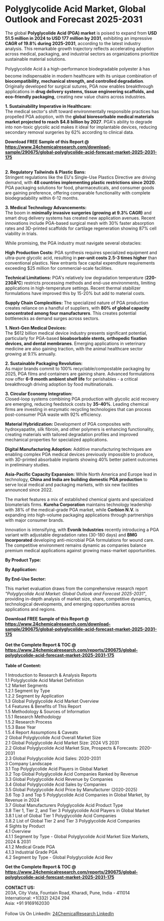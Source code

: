 <h1>Polyglycolide Acid Market, Global Outlook and Forecast 2025-2031</h1><p>The global <strong>Polyglycolide Acid (PGA) market</strong> is poised to expand from <strong>USD 51.5 million in 2024 to USD 177 million by 2031</strong>, exhibiting an impressive <strong>CAGR of 19.8% during 2025-2031</strong>, according to the latest industry analysis. This remarkable growth trajectory reflects accelerating adoption across medical, packaging, and industrial sectors as organizations prioritize sustainable material solutions.</p><p>Polyglycolide Acid â a high-performance biodegradable polyester â has become indispensable in modern healthcare with its unique combination of <strong>biocompatibility, mechanical strength, and controlled degradation</strong>. Originally developed for surgical sutures, PGA now enables breakthrough applications in <strong>drug delivery systems, tissue engineering scaffolds, and eco-friendly packaging</strong>, creating new value chains across industries.</p><p><strong>1. Sustainability Imperative in Healthcare:</strong><br>
The medical sector's shift toward environmentally responsible practices has propelled PGA adoption, with the <strong>global bioresorbable medical materials market projected to reach $4.8 billion by 2027</strong>. PGA's ability to degrade into non-toxic glycolic acid makes it ideal for implantable devices, reducing secondary removal surgeries by 62% according to clinical data.</p><div><b>Download FREE Sample of this Report @ 
            <a href="https://www.24chemicalresearch.com/download-sample/290675/global-polyglycolide-acid-forecast-market-2025-2031-175">
            https://www.24chemicalresearch.com/download-sample/290675/global-polyglycolide-acid-forecast-market-2025-2031-175</a></b></div><br><p><strong>2. Regulatory Tailwinds &amp; Plastic Bans:</strong><br>
Stringent regulations like the EU's Single-Use Plastics Directive are driving demand, with <strong>48 countries implementing plastic restrictions since 2020</strong>. PGA packaging solutions for food, pharmaceuticals, and consumer goods are gaining preference, offering comparable functionality with complete biodegradability within 6-12 months.</p><p><strong>3. Medical Technology Advancements:</strong><br>
The boom in <strong>minimally invasive surgeries (growing at 9.3% CAGR)</strong> and smart drug delivery systems has created new application avenues. Recent innovations include PGA-based surgical mesh with 30% faster absorption rates and 3D-printed scaffolds for cartilage regeneration showing 87% cell viability in trials.</p><p>While promising, the PGA industry must navigate several obstacles:</p><p><strong>High Production Costs:</strong> PGA synthesis requires specialized equipment and ultra-pure glycolic acid, resulting in <strong>per-unit costs 2.5-3 times higher</strong> than conventional plastics. New entrants face capital expenditure requirements exceeding $25 million for commercial-scale facilities.</p><p><strong>Technical Limitations:</strong> PGA's relatively low degradation temperature (<strong>220-230Â°C</strong>) restricts processing methods and end-use environments, limiting applications in high-temperature settings. Recent thermal stabilizer formulations have improved this by 15-20% but add to material costs.</p><p><strong>Supply Chain Complexities:</strong> The specialized nature of PGA production creates reliance on a handful of suppliers, with <strong>80% of global capacity concentrated among four manufacturers</strong>. This creates potential bottlenecks as demand surges across sectors.</p><p><strong>1. Next-Gen Medical Devices:</strong><br>
The $612 billion medical device industry presents significant potential, particularly for PGA-based <strong>bioabsorbable stents, orthopedic fixation devices, and dental membranes</strong>. Emerging applications in veterinary medicine are also gaining traction, with the animal healthcare sector growing at 9.1% annually.</p><p><strong>2. Sustainable Packaging Revolution:</strong><br>
As major brands commit to 100% recyclable/compostable packaging by 2025, PGA films and containers are gaining share. Advanced formulations now offer <strong>6-9 month ambient shelf life</strong> for perishables - a critical breakthrough driving adoption by food multinationals.</p><p><strong>3. Circular Economy Integration:</strong><br>
Closed-loop systems combining PGA production with glycolic acid recovery are emerging, reducing feedstock costs by <strong>35-40%</strong>. Leading chemical firms are investing in enzymatic recycling technologies that can process post-consumer PGA waste with 92% efficiency.</p><p><strong>Material Hybridization:</strong> Development of PGA composites with hydroxyapatite, silk fibroin, and other polymers is enhancing functionality, creating materials with tailored degradation profiles and improved mechanical properties for specialized applications.</p><p><strong>Digital Manufacturing Adoption:</strong> Additive manufacturing techniques are enabling complex PGA medical devices previously impossible to produce, with 3D-printed absorbable implants showing 40% better patient outcomes in preliminary studies.</p><p><strong>Asia-Pacific Capacity Expansion:</strong> While North America and Europe lead in technology, <strong>China and India are building domestic PGA production</strong> to serve local medical and packaging markets, with six new facilities announced since 2022.</p><p>The market features a mix of established chemical giants and specialized biomaterials firms. <strong>Kureha Corporation</strong> maintains technology leadership with 38% of the medical-grade PGA market, while <strong>Corbion N.V.</strong> is expanding into high-volume packaging applications through partnerships with major consumer brands.</p><p>Innovation is intensifying, with <strong>Evonik Industries</strong> recently introducing a PGA variant with adjustable degradation rates (30-180 days) and <strong>BMG Incorporated</strong> developing anti-microbial PGA formulations for wound care. The competitive environment remains dynamic as companies balance premium medical applications against growing mass-market opportunities.</p><p><strong>By Product Type:</strong></p><p><strong>By Application:</strong></p><p><strong>By End-Use Sector:</strong></p><p>This market evaluation draws from the comprehensive research report <em>"Polyglycolide Acid Market: Global Outlook and Forecast 2025-2031"</em>, providing in-depth analysis of market size, share, competitive dynamics, technological developments, and emerging opportunities across applications and regions.</p><div><b>Download FREE Sample of this Report @ 
            <a href="https://www.24chemicalresearch.com/download-sample/290675/global-polyglycolide-acid-forecast-market-2025-2031-175">
            https://www.24chemicalresearch.com/download-sample/290675/global-polyglycolide-acid-forecast-market-2025-2031-175</a></b></div><br><div><b>Get the Complete Report & TOC @ 
            <a href="https://www.24chemicalresearch.com/reports/290675/global-polyglycolide-acid-forecast-market-2025-2031-175">
            https://www.24chemicalresearch.com/reports/290675/global-polyglycolide-acid-forecast-market-2025-2031-175</a></b></div><br>
            <b>Table of Content:</b><p>1 Introduction to Research & Analysis Reports<br />
 1.1 Polyglycolide Acid Market Definition<br />
 1.2 Market Segments<br />
 1.2.1 Segment by Type<br />
 1.2.2 Segment by Application<br />
 1.3 Global Polyglycolide Acid Market Overview<br />
 1.4 Features & Benefits of This Report<br />
 1.5 Methodology & Sources of Information<br />
 1.5.1 Research Methodology<br />
 1.5.2 Research Process<br />
 1.5.3 Base Year<br />
 1.5.4 Report Assumptions & Caveats<br />
2 Global Polyglycolide Acid Overall Market Size<br />
 2.1 Global Polyglycolide Acid Market Size: 2024 VS 2031<br />
 2.2 Global Polyglycolide Acid Market Size, Prospects & Forecasts: 2020-2031<br />
 2.3 Global Polyglycolide Acid Sales: 2020-2031<br />
3 Company Landscape<br />
 3.1 Top Polyglycolide Acid Players in Global Market<br />
 3.2 Top Global Polyglycolide Acid Companies Ranked by Revenue<br />
 3.3 Global Polyglycolide Acid Revenue by Companies<br />
 3.4 Global Polyglycolide Acid Sales by Companies<br />
 3.5 Global Polyglycolide Acid Price by Manufacturer (2020-2025)<br />
 3.6 Top 3 and Top 5 Polyglycolide Acid Companies in Global Market, by Revenue in 2024<br />
 3.7 Global Manufacturers Polyglycolide Acid Product Type<br />
 3.8 Tier 1, Tier 2, and Tier 3 Polyglycolide Acid Players in Global Market<br />
 3.8.1 List of Global Tier 1 Polyglycolide Acid Companies<br />
 3.8.2 List of Global Tier 2 and Tier 3 Polyglycolide Acid Companies<br />
4 Sights by Product<br />
 4.1 Overview<br />
 4.1.1 Segment by Type - Global Polyglycolide Acid Market Size Markets, 2024 & 2031<br />
 4.1.2 Medical Grade PGA<br />
 4.1.3 Industrial Grade PGA<br />
 4.2 Segment by Type - Global Polyglycolide Acid Rev</p><div><b>Get the Complete Report & TOC @ 
            <a href="https://www.24chemicalresearch.com/reports/290675/global-polyglycolide-acid-forecast-market-2025-2031-175">
            https://www.24chemicalresearch.com/reports/290675/global-polyglycolide-acid-forecast-market-2025-2031-175</a></b></div><br><b>CONTACT US:</b><br>
            203A, City Vista, Fountain Road, Kharadi, Pune, India - 411014<br>
            International: +1(332) 2424 294<br>
            Asia: +91 9169162030 <br><br>
            Follow Us On LinkedIn: <a href="https://www.linkedin.com/company/24chemicalresearch/">24ChemicalResearch LinkedIn</a>